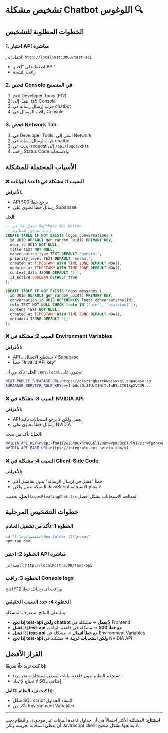 # تشخيص مشكلة Chatbot اللوغوس 🔍

## الخطوات المطلوبة للتشخيص

### 1. اختبار API مباشرة
انتقل إلى: `http://localhost:3000/test-api`
- اضغط على "اختبر API"
- راقب النتيجة

### 2. فحص Console في المتصفح
1. افتح Developer Tools (F12)
2. انتقل إلى tab Console
3. جرب إرسال رسالة في chatbot
4. راقب الرسائل في Console

### 3. فحص Network Tab
1. في Developer Tools، انتقل إلى Network
2. جرب إرسال رسالة في chatbot
3. ابحث عن request إلى `/api/logos/chat`
4. راقب Status Code والاستجابة

## الأسباب المحتملة للمشكلة

### ❌ السبب 1: مشكلة في قاعدة البيانات
**الأعراض:**
- API يرجع خطأ 500 
- رسائل خطأ تحتوي على Supabase

**الحل:**
```sql
-- تشغيل هذا في Supabase SQL Editor
-- إنشاء الجداول المطلوبة
CREATE TABLE IF NOT EXISTS logos_conversations (
  id UUID DEFAULT gen_random_uuid() PRIMARY KEY,
  user_id UUID NOT NULL,
  title TEXT NOT NULL,
  conversation_type TEXT DEFAULT 'general',
  priority_level TEXT DEFAULT 'normal',
  created_at TIMESTAMP WITH TIME ZONE DEFAULT NOW(),
  updated_at TIMESTAMP WITH TIME ZONE DEFAULT NOW(),
  context_data JSONB DEFAULT '{}',
  is_active BOOLEAN DEFAULT true
);

CREATE TABLE IF NOT EXISTS logos_messages (
  id UUID DEFAULT gen_random_uuid() PRIMARY KEY,
  conversation_id UUID REFERENCES logos_conversations(id),
  role TEXT NOT NULL CHECK (role IN ('user', 'assistant')),
  content TEXT NOT NULL,
  created_at TIMESTAMP WITH TIME ZONE DEFAULT NOW(),
  metadata JSONB DEFAULT '{}'
);
```

### ❌ السبب 2: مشكلة في Environment Variables
**الأعراض:**
- API لا يستطيع الاتصال بـ Supabase
- خطأ "Invalid API key"

**الحل:**
تأكد من أن `.env.local` يحتوي على:
```bash
NEXT_PUBLIC_SUPABASE_URL=https://ekszinqbsrtkwoiswsgi.supabase.co
SUPABASE_SERVICE_ROLE_KEY=eyJhbGciOiJIUzI1NiIsInR5cCI6IkpXVCJ9...
```

### ❌ السبب 3: مشكلة في NVIDIA API
**الأعراض:**
- API يعمل ولكن لا يرجع استجابات ذكية
- رسائل خطأ تحتوي على NVIDIA

**الحل:**
تأكد من صحة:
```bash
NVIDIA_API_KEY=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
NVIDIA_API_BASE_URL=https://integrate.api.nvidia.com/v1
```

### ❌ السبب 4: مشكلة في Client-Side Code
**الأعراض:**
- خطأ "فشل في إرسال الرسالة" بدون تفاصيل أكثر
- الشبكة تعمل ولكن JavaScript لا يعالج الاستجابة

**الحل:**
تحديث `LogosFloatingChat.tsx` لمعالجة الاستجابات بشكل أفضل

## خطوات التشخيص المرحلية

### الخطوة 1: تأكد من تشغيل الخادم
```bash
cd "f:\aai\عمفقش\New folder (2)\nexus"
npm run dev
```

### الخطوة 2: اختبر API مباشرة
اذهب إلى: `http://localhost:3000/test-api`

### الخطوة 3: راقب Console logs
افتح F12 وراقب أي رسائل خطأ

### الخطوة 4: حدد السبب الحقيقي
بناءً على النتائج، ستعرف المشكلة:

- **إذا نجح test-api ولكن chatbot لا يعمل** → مشكلة في Frontend
- **إذا فشل test-api مع خطأ 500** → مشكلة في قاعدة البيانات  
- **إذا فشل test-api مع خطأ اتصال** → مشكلة في Environment Variables
- **إذا نجح test-api ولكن استجابات غريبة** → مشكلة في NVIDIA API

## القرار الأفضل

**إذا كنت تريد حلًا سريعًا:**
- استخدم النظام بدون قاعدة بيانات (يعطي استجابات تجريبية)
- لا تحتاج لإعداد SQL إضافي

**إذا كنت تريد النظام الكامل:**
- شغّل SQL script لإنشاء الجداول
- تأكد من Environment Variables

---

**استنتاج:** المشكلة الأكثر احتمالاً هي أن جداول قاعدة البيانات غير موجودة، والنظام يجب أن يعطي استجابة تجريبية ولكن JavaScript client لا يعالجها بشكل صحيح.
